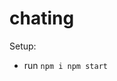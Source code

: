 # chating

<!-- ABOUT THE PROJECT -->
<!-- Chating web app -->

<!--all depency -->

Setup:
- run ```npm i
npm start```




